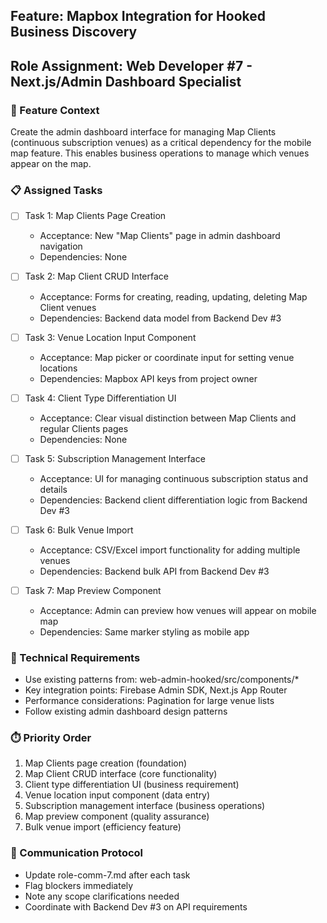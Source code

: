 ## Feature: Mapbox Integration for Hooked Business Discovery
## Role Assignment: Web Developer #7 - Next.js/Admin Dashboard Specialist

### 🎯 Feature Context
Create the admin dashboard interface for managing Map Clients (continuous subscription venues) as a critical dependency for the mobile map feature. This enables business operations to manage which venues appear on the map.

### 📋 Assigned Tasks

- [ ] Task 1: Map Clients Page Creation
  - Acceptance: New "Map Clients" page in admin dashboard navigation
  - Dependencies: None
  
- [ ] Task 2: Map Client CRUD Interface
  - Acceptance: Forms for creating, reading, updating, deleting Map Client venues
  - Dependencies: Backend data model from Backend Dev #3
  
- [ ] Task 3: Venue Location Input Component
  - Acceptance: Map picker or coordinate input for setting venue locations
  - Dependencies: Mapbox API keys from project owner
  
- [ ] Task 4: Client Type Differentiation UI
  - Acceptance: Clear visual distinction between Map Clients and regular Clients pages
  - Dependencies: None
  
- [ ] Task 5: Subscription Management Interface
  - Acceptance: UI for managing continuous subscription status and details
  - Dependencies: Backend client differentiation logic from Backend Dev #3
  
- [ ] Task 6: Bulk Venue Import
  - Acceptance: CSV/Excel import functionality for adding multiple venues
  - Dependencies: Backend bulk API from Backend Dev #3
  
- [ ] Task 7: Map Preview Component
  - Acceptance: Admin can preview how venues will appear on mobile map
  - Dependencies: Same marker styling as mobile app

### 🔧 Technical Requirements
- Use existing patterns from: web-admin-hooked/src/components/*
- Key integration points: Firebase Admin SDK, Next.js App Router
- Performance considerations: Pagination for large venue lists
- Follow existing admin dashboard design patterns

### ⏱️ Priority Order
1. Map Clients page creation (foundation)
2. Map Client CRUD interface (core functionality)
3. Client type differentiation UI (business requirement)
4. Venue location input component (data entry)
5. Subscription management interface (business operations)
6. Map preview component (quality assurance)
7. Bulk venue import (efficiency feature)

### 📝 Communication Protocol
- Update role-comm-7.md after each task
- Flag blockers immediately
- Note any scope clarifications needed
- Coordinate with Backend Dev #3 on API requirements